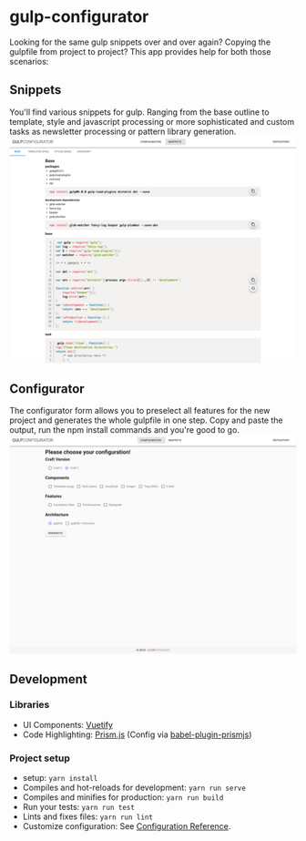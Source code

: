 # gulp-configurator

Looking for the same gulp snippets over and over again? Copying the gulpfile from project to project?
This app provides help for both those scenarios:

## Snippets
You'll find various snippets for gulp. Ranging from the base outline to template, style and javascript processing or more sophisticated and custom tasks as newsletter processing or pattern library generation.
![Screenshot Snippets](screenshot-snippets.png)

## Configurator
The configurator form allows you to preselect all features for the new project and generates the whole gulpfile in one step. Copy and paste the output, run the npm install commands and you're good to go.
![Screenshot Generator](screenshot-generator.png)

## Development
### Libraries
- UI Components: [Vuetify](https://vuetifyjs.com)
- Code Highlighting: [Prism.js](https://prismjs.com/index.html) (Config via [babel-plugin-prismjs](https://github.com/mAAdhaTTah/babel-plugin-prismjs))

### Project setup
- setup: `yarn install`
- Compiles and hot-reloads for development: `yarn run serve`
- Compiles and minifies for production: `yarn run build`
- Run your tests: `yarn run test`
- Lints and fixes files: `yarn run lint`
- Customize configuration: See [Configuration Reference](https://cli.vuejs.org/config/).
